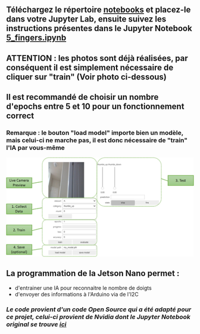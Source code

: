 ## Téléchargez le répertoire [notebooks](https://github.com/Poblit0/Finger-AI-Recognition/tree/main/Code%20pour%20la%20Jetson/notebooks) et placez-le dans votre Jupyter Lab, ensuite suivez les instructions présentes dans le Jupyter Notebook [5_fingers.ipynb](https://github.com/Poblit0/Finger-AI-Recognition/blob/main/Code%20pour%20la%20Jetson/notebooks/5_fingers%20.ipynb)

## ATTENTION : les photos sont déjà réalisées, par conséquent il est simplement nécessaire de cliquer sur "train" (Voir photo ci-dessous)
## Il est recommandé de choisir un nombre d'epochs entre 5 et 10 pour un fonctionnement correct
### Remarque : le bouton "load model" importe bien un modèle, mais celui-ci ne marche pas, il est donc nécessaire de "train" l'IA par vous-même

![](https://github.com/Poblit0/Finger-AI-Recognition/blob/main/Code%20pour%20la%20Jetson/classification_tool_key1.png)

## La programmation de la Jetson Nano permet :

- d'entrainer une IA pour reconnaitre le nombre de doigts
- d'envoyer des informations à l'Arduino via de l'I2C

### *Le code provient d'un code Open Source qui a été adapté pour ce projet, celui-ci provient de Nvidia dont le Jupyter Notebook original se trouve [ici](https://github.com/Poblit0/Finger-AI-Recognition/blob/main/Code%20pour%20la%20Jetson/classification_interactive.ipynb)*
